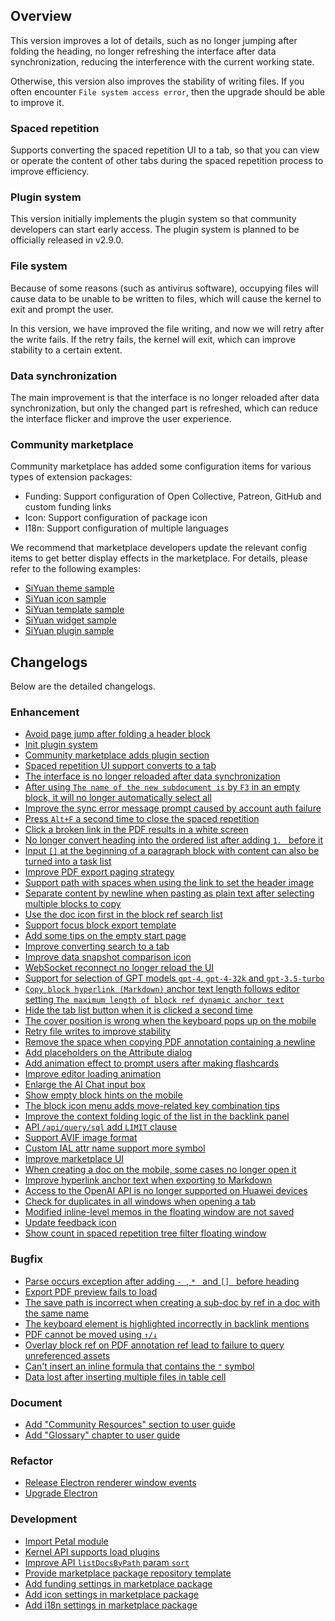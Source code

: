 ## Overview

This version improves a lot of details, such as no longer jumping after folding the heading, no longer refreshing the interface after data synchronization, reducing the interference with the current working state.

Otherwise, this version also improves the stability of writing files. If you often encounter `File system access error`, then the upgrade should be able to improve it.

### Spaced repetition

Supports converting the spaced repetition UI to a tab, so that you can view or operate the content of other tabs during the spaced repetition process to improve efficiency.

### Plugin system

This version initially implements the plugin system so that community developers can start early access. The plugin system is planned to be officially released in v2.9.0.

### File system

Because of some reasons (such as antivirus software), occupying files will cause data to be unable to be written to files, which will cause the kernel to exit and prompt the user.

In this version, we have improved the file writing, and now we will retry after the write fails. If the retry fails, the kernel will exit, which can improve stability to a certain extent.

### Data synchronization

The main improvement is that the interface is no longer reloaded after data synchronization, but only the changed part is refreshed, which can reduce the interface flicker and improve the user experience.

### Community marketplace

Community marketplace has added some configuration items for various types of extension packages:

* Funding: Support configuration of Open Collective, Patreon, GitHub and custom funding links
* Icon: Support configuration of package icon
* I18n: Support configuration of multiple languages

We recommend that marketplace developers update the relevant config items to get better display effects in the marketplace. For details, please refer to the following examples:

* [SiYuan theme sample](https://github.com/siyuan-note/theme-sample)
* [SiYuan icon sample](https://github.com/siyuan-note/icon-sample)
* [SiYuan template sample](https://github.com/siyuan-note/template-sample)
* [SiYuan widget sample](https://github.com/siyuan-note/widget-sample)
* [SiYuan plugin sample](https://github.com/siyuan-note/plugin-sample)

## Changelogs

Below are the detailed changelogs.

### Enhancement

* [Avoid page jump after folding a header block](https://github.com/siyuan-note/siyuan/issues/7785)
* [Init plugin system](https://github.com/siyuan-note/siyuan/issues/8041)
* [Community marketplace adds plugin section](https://github.com/siyuan-note/siyuan/issues/8043)
* [Spaced repetition UI support converts to a tab](https://github.com/siyuan-note/siyuan/issues/8061)
* [The interface is no longer reloaded after data synchronization](https://github.com/siyuan-note/siyuan/issues/8098)
* [After using `The name of the new subdocument is` by `F3` in an empty block, it will no longer automatically select all](https://github.com/siyuan-note/siyuan/issues/8099)
* [Improve the sync error message prompt caused by account auth failure](https://github.com/siyuan-note/siyuan/issues/8101)
* [Press `Alt+F` a second time to close the spaced repetition](https://github.com/siyuan-note/siyuan/issues/8102)
* [Click a broken link in the PDF results in a white screen](https://github.com/siyuan-note/siyuan/issues/8103)
* [No longer convert heading into the ordered list after adding `1. ` before it](https://github.com/siyuan-note/siyuan/issues/8105)
* [Input `[]` at the beginning of a paragraph block with content can also be turned into a task list](https://github.com/siyuan-note/siyuan/issues/8108)
* [Improve PDF export paging strategy](https://github.com/siyuan-note/siyuan/pull/8110)
* [Support path with spaces when using the link to set the header image](https://github.com/siyuan-note/siyuan/issues/8113)
* [Separate content by newline when pasting as plain text after selecting multiple blocks to copy](https://github.com/siyuan-note/siyuan/issues/8114)
* [Use the doc icon first in the block ref search list](https://github.com/siyuan-note/siyuan/issues/8115)
* [Support focus block export template](https://github.com/siyuan-note/siyuan/issues/8117)
* [Add some tips on the empty start page](https://github.com/siyuan-note/siyuan/issues/8120)
* [Improve converting search to a tab](https://github.com/siyuan-note/siyuan/issues/8139)
* [Improve data snapshot comparison icon](https://github.com/siyuan-note/siyuan/issues/8140)
* [WebSocket reconnect no longer reload the UI](https://github.com/siyuan-note/siyuan/issues/8141)
* [Support for selection of GPT models `gpt-4`, `gpt-4-32k` and `gpt-3.5-turbo`](https://github.com/siyuan-note/siyuan/issues/8142)
* [`Copy block hyperlink (Markdown)` anchor text length follows editor setting `The maximum length of block ref dynamic anchor text`](https://github.com/siyuan-note/siyuan/issues/8144)
* [Hide the tab list button when it is clicked a second time](https://github.com/siyuan-note/siyuan/issues/8147)
* [The cover position is wrong when the keyboard pops up on the mobile](https://github.com/siyuan-note/siyuan/issues/8148)
* [Retry file writes to improve stability](https://github.com/siyuan-note/siyuan/issues/8149)
* [Remove the space when copying PDF annotation containing a newline](https://github.com/siyuan-note/siyuan/issues/8152)
* [Add placeholders on the Attribute dialog](https://github.com/siyuan-note/siyuan/issues/8154)
* [Add animation effect to prompt users after making flashcards](https://github.com/siyuan-note/siyuan/issues/8157)
* [Improve editor loading animation](https://github.com/siyuan-note/siyuan/issues/8158)
* [Enlarge the AI Chat input box](https://github.com/siyuan-note/siyuan/issues/8161)
* [Show empty block hints on the mobile](https://github.com/siyuan-note/siyuan/issues/8162)
* [The block icon menu adds move-related key combination tips](https://github.com/siyuan-note/siyuan/issues/8163)
* [Improve the context folding logic of the list in the backlink panel](https://github.com/siyuan-note/siyuan/issues/8165)
* [API `/api/query/sql` add `LIMIT` clause](https://github.com/siyuan-note/siyuan/issues/8167)
* [Support AVIF image format](https://github.com/siyuan-note/siyuan/issues/8170)
* [Custom IAL attr name support more symbol](https://github.com/siyuan-note/siyuan/pull/8172)
* [Improve marketplace UI](https://github.com/siyuan-note/siyuan/issues/8181)
* [When creating a doc on the mobile, some cases no longer open it](https://github.com/siyuan-note/siyuan/issues/8184)
* [Improve hyperlink anchor text when exporting to Markdown](https://github.com/siyuan-note/siyuan/issues/8191)
* [Access to the OpenAI API is no longer supported on Huawei devices](https://github.com/siyuan-note/siyuan/issues/8192)
* [Check for duplicates in all windows when opening a tab](https://github.com/siyuan-note/siyuan/issues/8193)
* [Modified inline-level memos in the floating window are not saved](https://github.com/siyuan-note/siyuan/issues/8199)
* [Update feedback icon](https://github.com/siyuan-note/siyuan/issues/8201)
* [Show count in spaced repetition tree filter floating window](https://github.com/siyuan-note/siyuan/issues/8202)

### Bugfix

* [Parse occurs exception after adding `- `, `* ` and `[] ` before heading](https://github.com/siyuan-note/siyuan/issues/8106)
* [Export PDF preview fails to load](https://github.com/siyuan-note/siyuan/issues/8126)
* [The save path is incorrect when creating a sub-doc by ref in a doc with the same name](https://github.com/siyuan-note/siyuan/issues/8138)
* [The keyboard element is highlighted incorrectly in backlink mentions](https://github.com/siyuan-note/siyuan/issues/8143)
* [PDF cannot be moved using `↑/↓`](https://github.com/siyuan-note/siyuan/issues/8164)
* [Overlay block ref on PDF annotation ref lead to failure to query unreferenced assets](https://github.com/siyuan-note/siyuan/issues/8186)
* [Can't insert an inline formula that contains the `"` symbol](https://github.com/siyuan-note/siyuan/issues/8190)
* [Data lost after inserting multiple files in table cell](https://github.com/siyuan-note/siyuan/issues/8196)

### Document

* [Add "Community Resources" section to user guide](https://github.com/siyuan-note/siyuan/issues/8123)
* [Add "Glossary" chapter to user guide](https://github.com/siyuan-note/siyuan/issues/8137)

### Refactor

* [Release Electron renderer window events](https://github.com/siyuan-note/siyuan/issues/8107)
* [Upgrade Electron](https://github.com/siyuan-note/siyuan/issues/8197)

### Development

* [Import Petal module](https://github.com/siyuan-note/siyuan/pull/8001)
* [Kernel API supports load plugins](https://github.com/siyuan-note/siyuan/issues/8044)
* [Improve API `listDocsByPath` param `sort`](https://github.com/siyuan-note/siyuan/pull/8156)
* [Provide marketplace package repository template](https://github.com/siyuan-note/siyuan/issues/8168)
* [Add funding settings in marketplace package](https://github.com/siyuan-note/siyuan/issues/8171)
* [Add icon settings in marketplace package](https://github.com/siyuan-note/siyuan/issues/8174)
* [Add i18n settings in marketplace package](https://github.com/siyuan-note/siyuan/issues/8177)